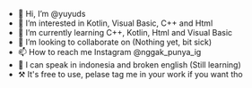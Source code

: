 - 👋 Hi, I’m @yuyuds
- 👀 I’m interested in Kotlin, Visual Basic, C++ and Html
- 🌱 I’m currently learning C++, Kotlin, Html and Visual Basic
- 💞️ I’m looking to collaborate on (Nothing yet, bit sick)
- 📫 How to reach me Instagram @nggak_punya_ig
- 📕 I can speak in indonesia and broken english (Still learning)
- ⚒ It's free to use, pelase tag me in your work if you want tho 
<!---
yuyuds/yuyuds is a ✨ special ✨ repository because its `README.md` (this file) appears on your GitHub profile.
You can click the Preview link to take a look at your changes.
--->
